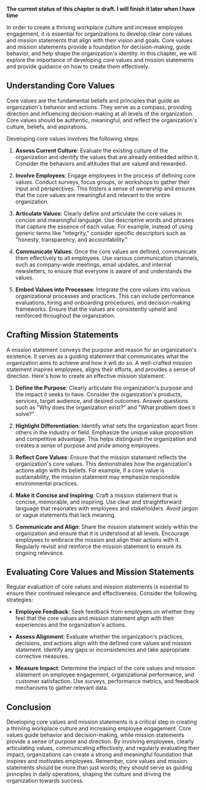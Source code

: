 **The current status of this chapter is draft. I will finish it later when I have time**

In order to create a thriving workplace culture and increase employee engagement, it is essential for organizations to develop clear core values and mission statements that align with their vision and goals. Core values and mission statements provide a foundation for decision-making, guide behavior, and help shape the organization's identity. In this chapter, we will explore the importance of developing core values and mission statements and provide guidance on how to create them effectively.

Understanding Core Values
-------------------------

Core values are the fundamental beliefs and principles that guide an organization's behavior and actions. They serve as a compass, providing direction and influencing decision-making at all levels of the organization. Core values should be authentic, meaningful, and reflect the organization's culture, beliefs, and aspirations.

Developing core values involves the following steps:

1. **Assess Current Culture**: Evaluate the existing culture of the organization and identify the values that are already embedded within it. Consider the behaviors and attitudes that are valued and rewarded.

2. **Involve Employees**: Engage employees in the process of defining core values. Conduct surveys, focus groups, or workshops to gather their input and perspectives. This fosters a sense of ownership and ensures that the core values are meaningful and relevant to the entire organization.

3. **Articulate Values**: Clearly define and articulate the core values in concise and meaningful language. Use descriptive words and phrases that capture the essence of each value. For example, instead of using generic terms like "integrity," consider specific descriptors such as "honesty, transparency, and accountability."

4. **Communicate Values**: Once the core values are defined, communicate them effectively to all employees. Use various communication channels, such as company-wide meetings, email updates, and internal newsletters, to ensure that everyone is aware of and understands the values.

5. **Embed Values into Processes**: Integrate the core values into various organizational processes and practices. This can include performance evaluations, hiring and onboarding procedures, and decision-making frameworks. Ensure that the values are consistently upheld and reinforced throughout the organization.

Crafting Mission Statements
---------------------------

A mission statement conveys the purpose and reason for an organization's existence. It serves as a guiding statement that communicates what the organization aims to achieve and how it will do so. A well-crafted mission statement inspires employees, aligns their efforts, and provides a sense of direction. Here's how to create an effective mission statement:

1. **Define the Purpose**: Clearly articulate the organization's purpose and the impact it seeks to have. Consider the organization's products, services, target audience, and desired outcomes. Answer questions such as "Why does the organization exist?" and "What problem does it solve?"

2. **Highlight Differentiation**: Identify what sets the organization apart from others in the industry or field. Emphasize the unique value proposition and competitive advantage. This helps distinguish the organization and creates a sense of purpose and pride among employees.

3. **Reflect Core Values**: Ensure that the mission statement reflects the organization's core values. This demonstrates how the organization's actions align with its beliefs. For example, if a core value is sustainability, the mission statement may emphasize responsible environmental practices.

4. **Make it Concise and Inspiring**: Craft a mission statement that is concise, memorable, and inspiring. Use clear and straightforward language that resonates with employees and stakeholders. Avoid jargon or vague statements that lack meaning.

5. **Communicate and Align**: Share the mission statement widely within the organization and ensure that it is understood at all levels. Encourage employees to embrace the mission and align their actions with it. Regularly revisit and reinforce the mission statement to ensure its ongoing relevance.

Evaluating Core Values and Mission Statements
---------------------------------------------

Regular evaluation of core values and mission statements is essential to ensure their continued relevance and effectiveness. Consider the following strategies:

* **Employee Feedback**: Seek feedback from employees on whether they feel that the core values and mission statement align with their experiences and the organization's actions.

* **Assess Alignment**: Evaluate whether the organization's practices, decisions, and actions align with the defined core values and mission statement. Identify any gaps or inconsistencies and take appropriate corrective measures.

* **Measure Impact**: Determine the impact of the core values and mission statement on employee engagement, organizational performance, and customer satisfaction. Use surveys, performance metrics, and feedback mechanisms to gather relevant data.

Conclusion
----------

Developing core values and mission statements is a critical step in creating a thriving workplace culture and increasing employee engagement. Core values guide behavior and decision-making, while mission statements provide a sense of purpose and direction. By involving employees, clearly articulating values, communicating effectively, and regularly evaluating their impact, organizations can create a strong and meaningful foundation that inspires and motivates employees. Remember, core values and mission statements should be more than just words; they should serve as guiding principles in daily operations, shaping the culture and driving the organization towards success.

